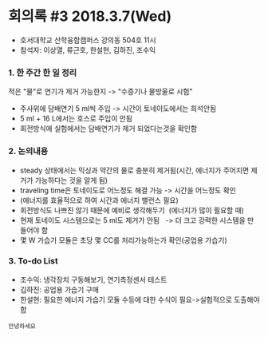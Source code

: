 # 회의록 #3 2018.3.7(Wed)

* 호서대학교 산학융합캠퍼스 강의동 504호 11시
* 참석자: 이상열, 류근호, 한설현, 김하진, 조수익

### 1. 한 주간 한 일 정리

  적은 "물"로 연기가 제거 가능한지 -> "수증기나 물방울로 시험"

* 주사위에 담배연기 5 ml씩 주입 -> 시간이 토네이도에서는 희석안됨
* 5 ml + 16 L에서는 호스로 주입이 안됨
* 회전방식에 실험에서는 담배연기가 제거 되었다는것을 확인함
   
### 2. 논의내용

* steady 상태에서는 믹싱과 약간의 물로 충분히 제거됨(시간, 에너지가 주어지면 제거가 가능하다는 것을 알게 됨)
* traveling time은 토네이도로 어느정도 해결 가능 -> 시간을 어느정도 확인
* (에너지를 효율적으로 하여 시간과 에너지 밸런스 필요)
* 회전방식도 나쁘진 않기 때문에 예비로 생각해두기
  (에너지가 많이 필요할 때)
* 현재 토네이도 시스템으로는 5 ml도 제거가 안됨
   -> 더 크고 강력한 시스템을 만들어야 함
* 몇 W 가습기 모듈은 초당 몇 CC를 처리가능하는가 확인(공업용 가습기)

### 3. To-do List

* 조수익: 냉각장치 구동해보기, 연기측정센서 테스트
* 김하진: 공업용 가습기 구매
* 한설현: 필요한 에너지 가습기 모듈 수등에 대한 수식이 필요->실험적으로 도출해야 함

```
안녕하세요
```
